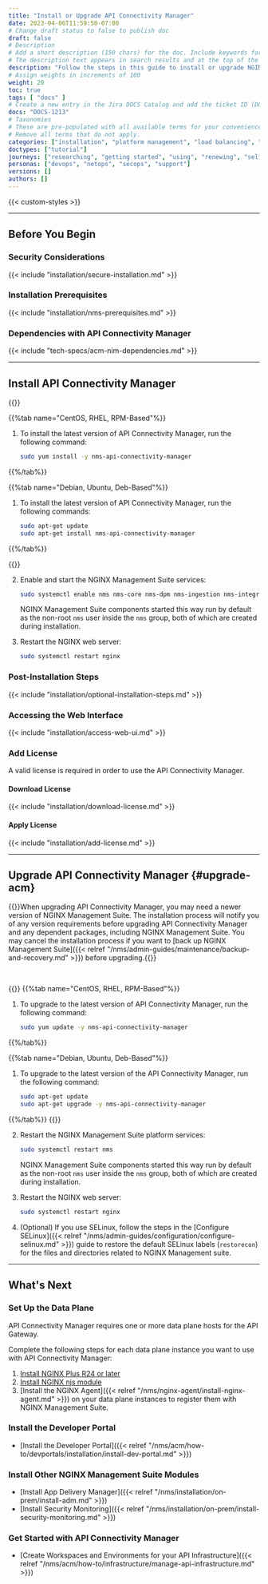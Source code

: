 ```yaml
---
title: "Install or Upgrade API Connectivity Manager"
date: 2023-04-06T11:59:50-07:00
# Change draft status to false to publish doc
draft: false
# Description
# Add a short description (150 chars) for the doc. Include keywords for SEO. 
# The description text appears in search results and at the top of the doc.
description: "Follow the steps in this guide to install or upgrade NGINX Management Suite API Connectivity Manager."
# Assign weights in increments of 100
weight: 20
toc: true
tags: [ "docs" ]
# Create a new entry in the Jira DOCS Catalog and add the ticket ID (DOCS-<number>) below
docs: "DOCS-1213"
# Taxonomies
# These are pre-populated with all available terms for your convenience.
# Remove all terms that do not apply.
categories: ["installation", "platform management", "load balancing", "api management", "service mesh", "security", "analytics"]
doctypes: ["tutorial"]
journeys: ["researching", "getting started", "using", "renewing", "self service"]
personas: ["devops", "netops", "secops", "support"]
versions: []
authors: []
---
```


{{< custom-styles >}}

---

## Before You Begin

### Security Considerations

{{< include "installation/secure-installation.md" >}}

### Installation Prerequisites

{{< include "installation/nms-prerequisites.md" >}}

### Dependencies with API Connectivity Manager

{{< include "tech-specs/acm-nim-dependencies.md" >}}

---

## Install API Connectivity Manager

{{<tabs name="install-acm">}}

{{%tab name="CentOS, RHEL, RPM-Based"%}}

1. To install the latest version of API Connectivity Manager, run the following command:

    ```bash
    sudo yum install -y nms-api-connectivity-manager
    ```

{{%/tab%}}

{{%tab name="Debian, Ubuntu, Deb-Based"%}}

1. To install the latest version of API Connectivity Manager, run the following commands:

    ```bash
    sudo apt-get update
    sudo apt-get install nms-api-connectivity-manager
    ```

{{%/tab%}}

{{</tabs>}}

2. Enable and start the NGINX Management Suite services:

    ```bash
    sudo systemctl enable nms nms-core nms-dpm nms-ingestion nms-integrations nms-acm --now
    ```

    NGINX Management Suite components started this way run by default as the non-root `nms` user inside the `nms` group, both of which are created during installation.

3. Restart the NGINX web server:

   ```bash
   sudo systemctl restart nginx
   ```

### Post-Installation Steps

{{< include "installation/optional-installation-steps.md" >}}

### Accessing the Web Interface

{{< include "installation/access-web-ui.md" >}}

### Add License

A valid license is required in order to use the API Connectivity Manager.

#### Download License

{{< include "installation/download-license.md" >}}

#### Apply License

{{< include "installation/add-license.md" >}}

---

## Upgrade API Connectivity Manager {#upgrade-acm}

{{<note>}}When upgrading API Connectivity Manager, you may need a newer version of NGINX Management Suite. The installation process will notify you of any version requirements before upgrading API Connectivity Manager and any dependent packages, including NGINX Management Suite. You may cancel the installation process if you want to [back up NGINX Management Suite]({{< relref "/nms/admin-guides/maintenance/backup-and-recovery.md" >}}) before upgrading.{{</note>}}

<br>

{{<tabs name="upgrade_adm">}}
{{%tab name="CentOS, RHEL, RPM-Based"%}}

1. To upgrade to the latest version of API Connectivity Manager, run the following command:

   ```bash
   sudo yum update -y nms-api-connectivity-manager
   ```

{{%/tab%}}

{{%tab name="Debian, Ubuntu, Deb-Based"%}}

1. To upgrade to the latest version of the API Connectivity Manager, run the following command:

   ```bash
   sudo apt-get update
   sudo apt-get upgrade -y nms-api-connectivity-manager
   ```

{{%/tab%}}
{{</tabs>}}

2. Restart the NGINX Management Suite platform services:

    ```bash
    sudo systemctl restart nms
    ```

    NGINX Management Suite components started this way run by default as the non-root `nms` user inside the `nms` group, both of which are created during installation.

3. Restart the NGINX web server:

   ```bash
   sudo systemctl restart nginx
   ```

4. (Optional) If you use SELinux, follow the steps in the [Configure SELinux]({{< relref "/nms/admin-guides/configuration/configure-selinux.md" >}}) guide to restore the default SELinux labels (`restorecon`) for the files and directories related to NGINX Management suite.

---
## What's Next

### Set Up the Data Plane

API Connectivity Manager requires one or more data plane hosts for the API Gateway.

Complete the following steps for each data plane instance you want to use with API Connectivity Manager:

1. [Install NGINX Plus R24 or later](https://docs.nginx.com/nginx/admin-guide/installing-nginx/installing-nginx-plus/)
2. [Install NGINX njs module](https://docs.nginx.com/nginx/admin-guide/dynamic-modules/nginscript/)
3. [Install the NGINX Agent]({{< relref "/nms/nginx-agent/install-nginx-agent.md" >}}) on your data plane instances to register them with NGINX Management Suite.

### Install the Developer Portal

- [Install the Developer Portal]({{< relref "/nms/acm/how-to/devportals/installation/install-dev-portal.md" >}})

### Install Other NGINX Management Suite Modules

- [Install App Delivery Manager]({{< relref "/nms/installation/on-prem/install-adm.md" >}})
- [Install Security Monitoring]({{< relref "/nms/installation/on-prem/install-security-monitoring.md" >}})

### Get Started with API Connectivity Manager

- [Create Workspaces and Environments for your API Infrastructure]({{< relref "/nms/acm/how-to/infrastructure/manage-api-infrastructure.md" >}})

